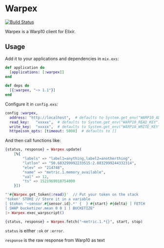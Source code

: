 # Warpex

[![Build Status](https://travis-ci.org/derniercri/warpex.svg?branch=master)](https://travis-ci.org/derniercri/warpex)

Warpex is a Warp10 client for Elixir.

## Usage

Add it to your applications and dependencies in `mix.exs`:

```elixir
def application do
  [applications: [:warpex]]
end
  
def deps do
  [{:warpex, "~> 1.1"}]
end
```


Configure it in `config.exs`:

```elixir
config :warpex,
  address: "http://localhost",  # defaults to System.get_env("WARP10_ADDRESS"),
  read_key:   "xxxxx",  # defaults to System.get_env("WARP10_READ_KEY")
  write_key:  "xxxxx",  # defaults to System.get_env("WARP10_WRITE_KEY")
  httpoison_opts: [timeout: 5000]  # defaults to []
```

And then call functions like:

```elixir
{status, response} = Warpex.update(
    [%{
        "labels" => "label1=anything,label2=anotherthing", 
        "latlon" => "50.683299992233515:2.8832999244332314", 
        "elev" => "214748",
        "name" => "metric.1.memory_available", 
        "val" => 12, 
        "ts" => 1521969018754000
    }])
```

```elixir
"'#{Warpex.get_token(:read)}'  // Put your token on the stack                                                                                                           
'token' STORE // Store it in a variable   
[ $token '~sensor.#{sensor.id}.*' {  } #{start} #{delta} ] FETCH  
[ SWAP bucketizer.mean 0 0 1 ] BUCKETIZE"     
|> Warpex.exec_warpscript()
```


```elixir
{status, response} = Warpex.fetch("~metric.1.*{}", start, stop)
```

`status` is either `:ok` or `:error`.

`response` is the raw response from Warp10 as text
